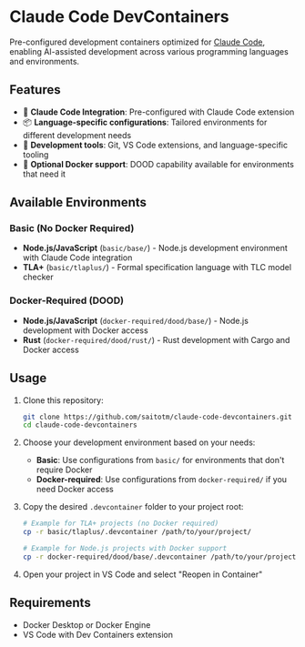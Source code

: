 # Claude Code DevContainers

Pre-configured development containers optimized for [Claude Code](https://claude.ai/code), enabling AI-assisted development across various programming languages and environments.

## Features

- 🧠 **Claude Code Integration**: Pre-configured with Claude Code extension
- 📦 **Language-specific configurations**: Tailored environments for different development needs
- 🔧 **Development tools**: Git, VS Code extensions, and language-specific tooling
- 🐳 **Optional Docker support**: DOOD capability available for environments that need it

## Available Environments

### Basic (No Docker Required)
- **Node.js/JavaScript** (`basic/base/`) - Node.js development environment with Claude Code integration
- **TLA+** (`basic/tlaplus/`) - Formal specification language with TLC model checker

### Docker-Required (DOOD)
- **Node.js/JavaScript** (`docker-required/dood/base/`) - Node.js development with Docker access
- **Rust** (`docker-required/dood/rust/`) - Rust development with Cargo and Docker access

## Usage

1. Clone this repository:

   ```bash
   git clone https://github.com/saitotm/claude-code-devcontainers.git
   cd claude-code-devcontainers
   ```

2. Choose your development environment based on your needs:

   - **Basic**: Use configurations from `basic/` for environments that don't require Docker
   - **Docker-required**: Use configurations from `docker-required/` if you need Docker access

3. Copy the desired `.devcontainer` folder to your project root:

   ```bash
   # Example for TLA+ projects (no Docker required)
   cp -r basic/tlaplus/.devcontainer /path/to/your/project/
   
   # Example for Node.js projects with Docker support
   cp -r docker-required/dood/base/.devcontainer /path/to/your/project/
   ```

4. Open your project in VS Code and select "Reopen in Container"

## Requirements

- Docker Desktop or Docker Engine
- VS Code with Dev Containers extension
